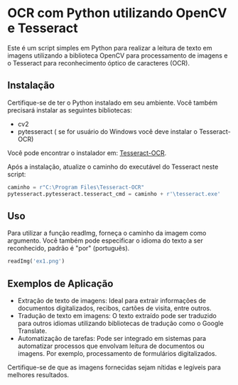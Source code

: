 # OCR com Python utilizando OpenCV e Tesseract

Este é um script simples em Python para realizar a leitura de texto em imagens utilizando a biblioteca OpenCV para processamento de imagens e o Tesseract para reconhecimento óptico de caracteres (OCR).

## Instalação

Certifique-se de ter o Python instalado em seu ambiente. Você também precisará instalar as seguintes bibliotecas:
 - cv2
 - pytesseract ( se for usuário do Windows você deve instalar o Tesseract-OCR)

Você pode encontrar o instalador em: [Tesseract-OCR](https://github.com/tesseract-ocr/tesseract).

Após a instalação, atualize o caminho do executável do Tesseract neste script:

```python
caminho = r"C:\Program Files\Tesseract-OCR"
pytesseract.pytesseract.tesseract_cmd = caminho + r'\tesseract.exe'
```

## Uso

Para utilizar a função readImg, forneça o caminho da imagem como argumento. Você também pode especificar o idioma do texto a ser reconhecido, padrão é "por" (português).

```python
readImg('ex1.png')
```

## Exemplos de Aplicação

 - Extração de texto de imagens: Ideal para extrair informações de documentos digitalizados, recibos, cartões de visita, entre outros.
 - Tradução de texto em imagens: O texto extraído pode ser traduzido para outros idiomas utilizando bibliotecas de tradução como o Google  Translate.
 - Automatização de tarefas: Pode ser integrado em sistemas para automatizar processos que envolvam leitura de documentos ou imagens. Por exemplo, processamento de formulários digitalizados.

Certifique-se de que as imagens fornecidas sejam nítidas e legíveis para melhores resultados.